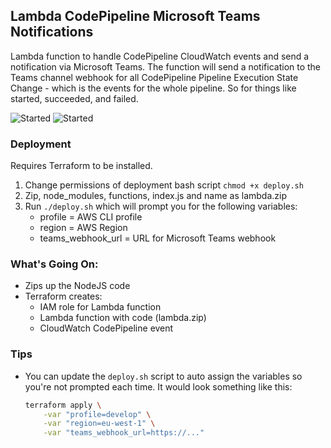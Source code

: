 ## Lambda CodePipeline Microsoft Teams Notifications
Lambda function to handle CodePipeline CloudWatch events and send a notification via Microsoft Teams. The function will send a notification to the Teams channel webhook for all CodePipeline Pipeline Execution State Change - which is the events for the whole pipeline. So for things like started, succeeded, and failed.

![Started](docs/sample-notification-started.png)
![Started](docs/sample-notification-succeeded.png)

### Deployment
Requires Terraform to be installed.

1. Change permissions of deployment bash script `chmod +x deploy.sh`
2. Zip, node_modules, functions, index.js and name as lambda.zip
3. Run `./deploy.sh` which will prompt you for the following variables:
    - profile = AWS CLI profile
    - region = AWS Region
    - teams_webhook_url = URL for Microsoft Teams webhook
 

### What's Going On:
- Zips up the NodeJS code
- Terraform creates:
    - IAM role for Lambda function
    - Lambda function with code (lambda.zip)
    - CloudWatch CodePipeline event

### Tips
- You can update the `deploy.sh` script to auto assign the variables so you're not prompted each time. It would look something like this:

    ```bash
    terraform apply \
        -var "profile=develop" \
        -var "region=eu-west-1" \
        -var "teams_webhook_url=https://..."
    ```